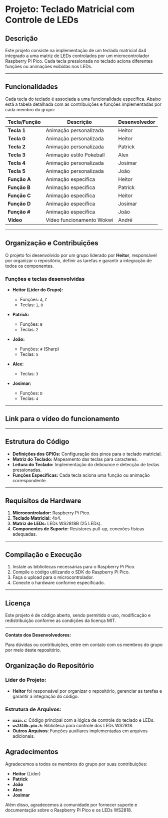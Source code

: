 # Projeto: Teclado Matricial com Controle de LEDs

## Descrição

Este projeto consiste na implementação de um teclado matricial 4x4 integrado a uma matriz de LEDs controlados por um microcontrolador Raspberry Pi Pico. Cada tecla pressionada no teclado aciona diferentes funções ou animações exibidas nos LEDs.

---

## Funcionalidades

Cada tecla do teclado é associada a uma funcionalidade específica. Abaixo está a tabela detalhada com as contribuições e funções implementadas por cada membro do grupo:

| **Tecla/Função** | **Descrição**                      | **Desenvolvedor** |
|-------------------|------------------------------------|-------------------|
| **Tecla 1**       | Animação personalizada            | Heitor            |
| **Tecla 0**       | Animação personalizada            | Heitor            |
| **Tecla 2**       | Animação personalizada            | Patrick           |
| **Tecla 3**       | Animação estilo Pokeball          | Alex              |
| **Tecla 4**       | Animação personalizada            | Josimar           |
| **Tecla 5**       | Animação personalizada            | João              |
| **Função A**      | Animação específica               | Heitor            |
| **Função B**      | Animação específica               | Patrick           |
| **Função C**      | Animação específica               | Heitor            |
| **Função D**      | Animação específica               | Josimar           |
| **Função #**      | Animação específica               | João              |
| **Vídeo**         | Vídeo funcionamento Wokwi         | André             |

---


## Organização e Contribuições

O projeto foi desenvolvido por um grupo liderado por **Heitor**, responsável por organizar o repositório, definir as tarefas e garantir a integração de todos os componentes.

### Funções e teclas desenvolvidas

- **Heitor (Líder do Grupo):**
  - Funções: `A`, `C`
  - Teclas: `1`, `0`

- **Patrick:**
  - Funções: `B`
  - Teclas: `2`

- **João:**
  - Funções: `#` (Sharp)
  - Teclas: `5`

- **Alex:**
  - Teclas: `3`

- **Josimar:**
  - Funções: `D`
  - Teclas: `4`

---

## Link para o vídeo do funcionamento


---

## Estrutura do Código

- **Definições dos GPIOs:** Configuração dos pinos para o teclado matricial.
- **Matriz do Teclado:** Mapeamento das teclas para caracteres.
- **Leitura do Teclado:** Implementação do debounce e detecção de teclas pressionadas.
- **Funções Específicas:** Cada tecla aciona uma função ou animação correspondente.

---

## Requisitos de Hardware

1. **Microcontrolador:** Raspberry Pi Pico.
2. **Teclado Matricial:** 4x4.
3. **Matriz de LEDs:** LEDs WS2818B (25 LEDs).
4. **Componentes de Suporte:** Resistores pull-up, conexões físicas adequadas.

---

## Compilação e Execução

1. Instale as bibliotecas necessárias para o Raspberry Pi Pico.
2. Compile o código utilizando o SDK do Raspberry Pi Pico.
3. Faça o upload para o microcontrolador.
4. Conecte o hardware conforme especificado.

---

## Licença

Este projeto é de código aberto, sendo permitido o uso, modificação e redistribuição conforme as condições da licença MIT.

---

**Contato dos Desenvolvedores:**

Para dúvidas ou contribuições, entre em contato com os membros do grupo por meio deste repositório.



## Organização do Repositório

### Líder do Projeto:
- **Heitor** foi responsável por organizar o repositório, gerenciar as tarefas e garantir a integração do código.

### Estrutura de Arquivos:
- **`main.c`**: Código principal com a lógica de controle do teclado e LEDs.
- **`ws2818b.pio.h`**: Biblioteca para controle dos LEDs WS2818.
- **Outros Arquivos**: Funções auxiliares implementadas em arquivos adicionais.



## Agradecimentos

Agradecemos a todos os membros do grupo por suas contribuições:

- **Heitor** (Líder)
- **Patrick**
- **João**
- **Alex**
- **Josimar**

Além disso, agradecemos à comunidade por fornecer suporte e documentação sobre o Raspberry Pi Pico e os LEDs WS2818.
